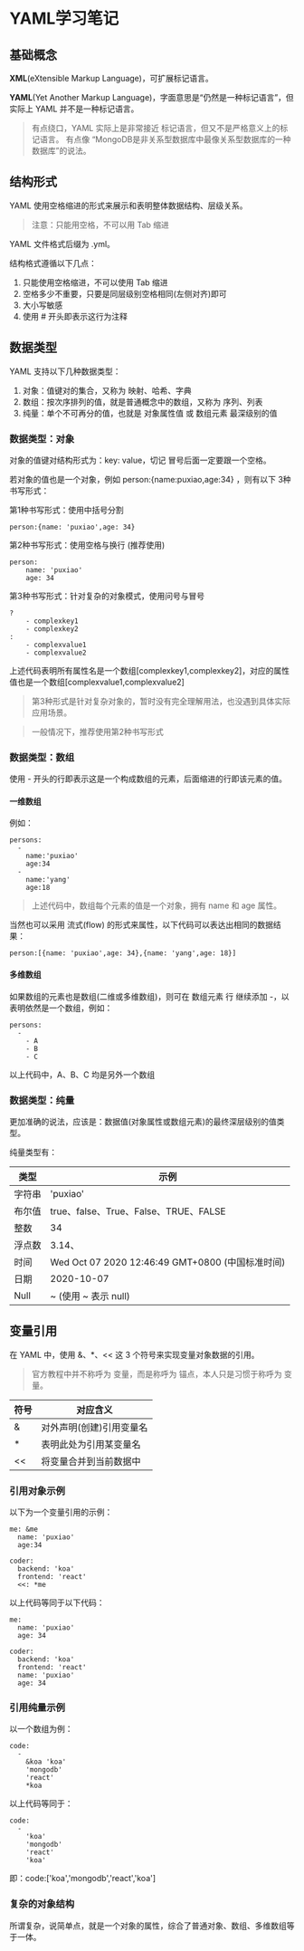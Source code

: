 # YAML学习笔记

## 基础概念

**XML**(eXtensible Markup Language)，可扩展标记语言。

**YAML**(Yet Another Markup Language)，字面意思是“仍然是一种标记语言”，但实际上 YAML 并不是一种标记语言。

> 有点绕口，YAML 实际上是非常接近 标记语言，但又不是严格意义上的标记语言。
> 有点像 “MongoDB是非关系型数据库中最像关系型数据库的一种数据库”的说法。



## 结构形式

YAML 使用空格缩进的形式来展示和表明整体数据结构、层级关系。

> 注意：只能用空格，不可以用 Tab 缩进

YAML 文件格式后缀为 .yml。

结构格式遵循以下几点：

1. 只能使用空格缩进，不可以使用 Tab 缩进
2. 空格多少不重要，只要是同层级别空格相同(左侧对齐)即可
3. 大小写敏感
4. 使用 # 开头即表示这行为注释



## 数据类型

YAML 支持以下几种数据类型：

1. 对象：值键对的集合，又称为 映射、哈希、字典
2. 数组：按次序排列的值，就是普通概念中的数组，又称为 序列、列表
3. 纯量：单个不可再分的值，也就是 对象属性值 或 数组元素 最深级别的值



### 数据类型：对象

对象的值键对结构形式为：key: value，切记 冒号后面一定要跟一个空格。

若对象的值也是一个对象，例如 person:{name:puxiao,age:34} ，则有以下 3种 书写形式：

第1种书写形式：使用中括号分割

```
person:{name: 'puxiao',age: 34}
```

第2种书写形式：使用空格与换行 (推荐使用)

```
person:
    name: 'puxiao'
    age: 34
```

第3种书写形式：针对复杂的对象模式，使用问号与冒号

```
?
    - complexkey1
    - complexkey2
:
    - complexvalue1
    - complexvalue2
```

上述代码表明所有属性名是一个数组[complexkey1,complexkey2]，对应的属性值也是一个数组[complexvalue1,complexvalue2]

> 第3种形式是针对复杂对象的，暂时没有完全理解用法，也没遇到具体实际应用场景。

> 一般情况下，推荐使用第2种书写形式



### 数据类型：数组

使用 - 开头的行即表示这是一个构成数组的元素，后面缩进的行即该元素的值。

#### 一维数组

例如：

```
persons:
  -
    name:'puxiao'
    age:34
  -
    name:'yang'
    age:18
```

> 上述代码中，数组每个元素的值是一个对象，拥有 name 和 age 属性。

当然也可以采用 流式(flow) 的形式来属性，以下代码可以表达出相同的数据结果：

```
person:[{name: 'puxiao',age: 34},{name: 'yang',age: 18}]
```



#### 多维数组

如果数组的元素也是数组(二维或多维数组)，则可在 数组元素 行 继续添加 -，以表明依然是一个数组，例如：

```
persons:
  -
    - A
    - B
    - C
```

以上代码中，A、B、C 均是另外一个数组



### 数据类型：纯量

更加准确的说法，应该是：数据值(对象属性或数组元素)的最终深层级别的值类型。

纯量类型有：

| 类型   | 示例                                             |
| ------ | ------------------------------------------------ |
| 字符串 | 'puxiao'                                         |
| 布尔值 | true、false、True、False、TRUE、FALSE            |
| 整数   | 34                                               |
| 浮点数 | 3.14、                                           |
| 时间   | Wed Oct 07 2020 12:46:49 GMT+0800 (中国标准时间) |
| 日期   | 2020-10-07                                       |
| Null   | ~ (使用 ~ 表示 null)                             |



## 变量引用

在 YAML 中，使用 &、*、<< 这 3 个符号来实现变量对象数据的引用。

> 官方教程中并不称呼为 变量，而是称呼为 锚点，本人只是习惯于称呼为 变量。

| 符号 | 对应含义                 |
| ---- | ------------------------ |
| &    | 对外声明(创建)引用变量名 |
| *    | 表明此处为引用某变量名   |
| <<   | 将变量合并到当前数据中   |

### 引用对象示例

以下为一个变量引用的示例：

```
me: &me
  name: 'puxiao'
  age:34
  
coder:
  backend: 'koa'
  frontend: 'react'
  <<: *me
```

以上代码等同于以下代码：

```
me:
  name: 'puxiao'
  age: 34
  
coder:
  backend: 'koa'
  frontend: 'react'
  name: 'puxiao'
  age: 34
```



### 引用纯量示例

以一个数组为例：

```
code:
  -
    &koa 'koa'
    'mongodb'
    'react'
    *koa
```

以上代码等同于：

```
code:
  -
    'koa'
    'mongodb'
    'react'
    'koa'
```

即：code:['koa','mongodb','react','koa']



### 复杂的对象结构

所谓复杂，说简单点，就是一个对象的属性，综合了普通对象、数组、多维数组等于一体。